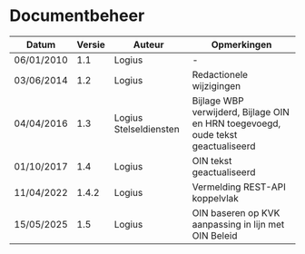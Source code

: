 # Documentbeheer

| Datum      | Versie | Auteur                 | Opmerkingen                                                                       |
|------------|--------|------------------------|-----------------------------------------------------------------------------------|
| 06/01/2010 | 1.1    | Logius                 | -                                                                                 |
| 03/06/2014 | 1.2    | Logius                 | Redactionele wijzigingen                                                          |
| 04/04/2016 | 1.3    | Logius Stelseldiensten | Bijlage WBP verwijderd, Bijlage OIN en HRN toegevoegd, oude tekst geactualiseerd  |
| 01/10/2017 | 1.4    | Logius                 | OIN tekst geactualiseerd                                                          |
| 11/04/2022 | 1.4.2  | Logius                 | Vermelding REST-API koppelvlak                                                    |
| 15/05/2025 | 1.5    | Logius                 | OIN baseren op KVK aanpassing in lijn met OIN Beleid                              |
